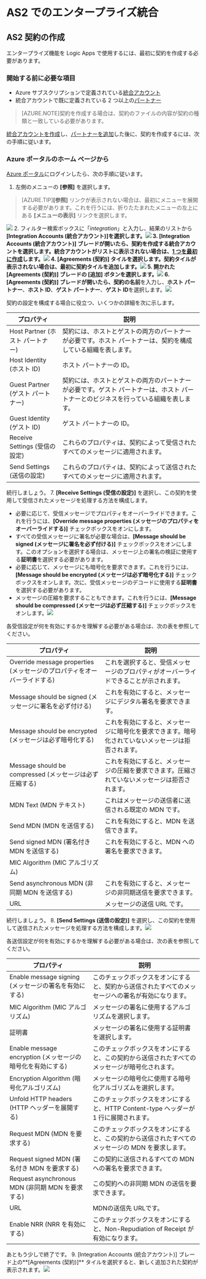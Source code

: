 <properties 
	pageTitle="Enterprise Integration Pack の AS2 契約の作成についての詳細情報" 
	description="Enterprise Integration Pack の AS2 契約の作成についての詳細情報| Microsoft Azure App Service" 
	services="app-service\logic" 
	documentationCenter=".net,nodejs,java"
	authors="msftman" 
	manager="erikre" 
	editor="cgronlun"/>

<tags 
	ms.service="app-service-logic" 
	ms.workload="integration" 
	ms.tgt_pltfrm="na" 
	ms.devlang="na" 
	ms.topic="article" 
	ms.date="06/29/2016" 
	ms.author="deonhe"/>

# AS2 でのエンタープライズ統合

## AS2 契約の作成
エンタープライズ機能を Logic Apps で使用するには、最初に契約を作成する必要があります。

### 開始する前に必要な項目
- Azure サブスクリプションで定義されている[統合アカウント](./app-service-logic-enterprise-integration-accounts.md)
- 統合アカウントで既に定義されている 2 つ以上の[パートナー](./app-service-logic-enterprise-integration-partners.md)

>[AZURE.NOTE]契約を作成する場合は、契約のファイルの内容が契約の種類と一致している必要があります。


[統合アカウントを作成](./app-service-logic-enterprise-integration-accounts.md)し、[パートナーを追加](./app-service-logic-enterprise-integration-partners.md)した後に、契約を作成するには、次の手順に従います。

### Azure ポータルのホーム ページから

[Azure ポータル](http://portal.azure.com "Azure ポータル")にログインしたら、次の手順に従います。
1. 左側のメニューの **[参照]** を選択します。

>[AZURE.TIP]**[参照]** リンクが表示されない場合は、最初にメニューを展開する必要があります。これを行うには、折りたたまれたメニューの左上にある **[メニューの表示]** リンクを選択します。

![](./media/app-service-logic-enterprise-integration-overview/overview-1.png)
2. フィルター検索ボックスに「*integration*」と入力し、結果のリストから **[Integration Accounts (統合アカウント)]**を選択します。![](./media/app-service-logic-enterprise-integration-overview/overview-2.png)
3. **[Integration Accounts (統合アカウント)]** ブレードが開いたら、契約を作成する統合アカウントを選択します。統合アカウントがリストに表示されない場合は、[1 つを最初に作成](./app-service-logic-enterprise-integration-accounts.md "統合アカウントについて")します。![](./media/app-service-logic-enterprise-integration-overview/overview-3.png)
4.  **[Agreements (契約)]** タイルを選択します。契約タイルが表示されない場合は、最初に契約タイルを追加します。![](./media/app-service-logic-enterprise-integration-agreements/agreement-1.png)
5. 開かれた [Agreements (契約)] ブレードの **[追加]** ボタンを選択します。![](./media/app-service-logic-enterprise-integration-agreements/agreement-2.png)
6. [Agreements (契約)] ブレードが開いたら、契約の**名前**を入力し、**ホスト パートナー**、**ホスト ID**、**ゲスト パートナー**、**ゲスト ID**を選択します。![](./media/app-service-logic-enterprise-integration-agreements/agreement-3.png)

契約の設定を構成する場合に役立つ、いくつかの詳細を次に示します。
  
|プロパティ|説明|
|----|----|
|Host Partner (ホスト パートナー)|契約には、ホストとゲストの両方のパートナーが必要です。ホスト パートナーは、契約を構成している組織を表します。|
|Host Identity (ホスト ID)|ホスト パートナーの ID。 |
|Guest Partner (ゲスト パートナー)|契約には、ホストとゲストの両方のパートナーが必要です。ゲスト パートナーは、ホスト パートナーとのビジネスを行っている組織を表します。|
|Guest Identity (ゲスト ID)|ゲスト パートナーの ID。|
|Receive Settings (受信の設定)|これらのプロパティは、契約によって受信されたすべてのメッセージに適用されます。|
|Send Settings (送信の設定)|これらのプロパティは、契約によって送信されたすべてのメッセージに適用されます。|  
続行しましょう。
7. **[Receive Settings (受信の設定)]** を選択し、この契約を使用して受信されたメッセージを処理する方法を構成します。
 
 - 必要に応じて、受信メッセージでプロパティをオーバーライドできます。これを行うには、**[Override message properties (メッセージのプロパティをオーバーライドする)]** チェックボックスをオンにします。
  - すべての受信メッセージに署名が必要な場合は、**[Message should be signed (メッセージに署名を必ず付ける)]** チェックボックスをオンにします。このオプションを選択する場合は、メッセージ上の署名の検証に使用する**証明書**を選択する必要があります。
  - 必要に応じて、メッセージにも暗号化を要求できます。これを行うには、**[Message should be encrypted (メッセージは必ず暗号化する)]** チェックボックスをオンします。次に、受信メッセージのデコードに使用する**証明書**を選択する必要があります。
  - メッセージの圧縮を要求することもできます。これを行うには、**[Message should be compressed (メッセージは必ず圧縮する)]** チェックボックスをオンします。![](./media/app-service-logic-enterprise-integration-agreements/agreement-4.png)

各受信設定が何を有効にするかを理解する必要がある場合は、次の表を参照してください。

|プロパティ|説明|
|----|----|
|Override message properties (メッセージのプロパティをオーバーライドする)|これを選択すると、受信メッセージのプロパティがオーバーライドできることが示されます。 |
|Message should be signed (メッセージに署名を必ず付ける)|これを有効にすると、メッセージにデジタル署名を要求できます。|
|Message should be encrypted (メッセージは必ず暗号化する)|これを有効にすると、メッセージに暗号化を要求できます。暗号化されていないメッセージは拒否されます。|
|Message should be compressed (メッセージは必ず圧縮する)|これを有効にすると、メッセージの圧縮を要求できます。圧縮されていないメッセージは拒否されます。|
|MDN Text (MDN テキスト)|これはメッセージの送信者に送信される既定の MDN です。|
|Send MDN (MDN を送信する)|これを有効にすると、MDN を送信できます。|
|Send signed MDN (署名付き MDN を送信する)|これを有効にすると、MDN への署名を要求できます。|
|MIC Algorithm (MIC アルゴリズム)||
|Send asynchronous MDN (非同期 MDN を送信する)|これを有効にすると、メッセージの非同期送信を要求できます。|
|URL|メッセージの送信 URL です。|
続行しましょう。
8. **[Send Settings (送信の設定)]** を選択し、この契約を使用して送信されたメッセージを処理する方法を構成します。![](./media/app-service-logic-enterprise-integration-agreements/agreement-5.png)

各送信設定が何を有効にするかを理解する必要がある場合は、次の表を参照してください。

|プロパティ|説明|
|----|----|
|Enable message signing (メッセージの署名を有効にする)|このチェックボックスをオンにすると、契約から送信されたすべてのメッセージへの署名が有効になります。|
|MIC Algorithm (MIC アルゴリズム)|メッセージの署名に使用するアルゴリズムを選択します。|
|証明書|メッセージの署名に使用する証明書を選択します。|
|Enable message encryption (メッセージの暗号化を有効にする)|このチェックボックスをオンにすると、この契約から送信されたすべてのメッセージが暗号化されます。|
|Encryption Algorithm (暗号化アルゴリズム)|メッセージの暗号化に使用する暗号化アルゴリズムを選択します。|
|Unfold HTTP headers (HTTP ヘッダーを展開する)|このチェックボックスをオンにすると、HTTP Content-type ヘッダーが 1 行に展開されます。|
|Request MDN (MDN を要求する)|このチェックボックスをオンにすると、この契約から送信されたすべてのメッセージの MDN を要求します。|
|Request signed MDN (署名付き MDN を要求する)|この契約に送信されるすべての MDN への署名を要求できます。|
|Request asynchronous MDN (非同期 MDN を要求する)|この契約への非同期 MDN の送信を要求できます。|
|URL|MDNの送信先 URLです。|
|Enable NRR (NRR を有効にする)|このチェックボックスをオンにすると、Non-Repudiation of Receipt が有効になります。|
あともう少しで終了です。
9. [Integration Accounts (統合アカウント)] ブレード上の**[Agreements (契約)]** タイルを選択すると、新しく追加された契約が表示されます。![](./media/app-service-logic-enterprise-integration-agreements/agreement-6.png)

<!---HONumber=AcomDC_0706_2016-->